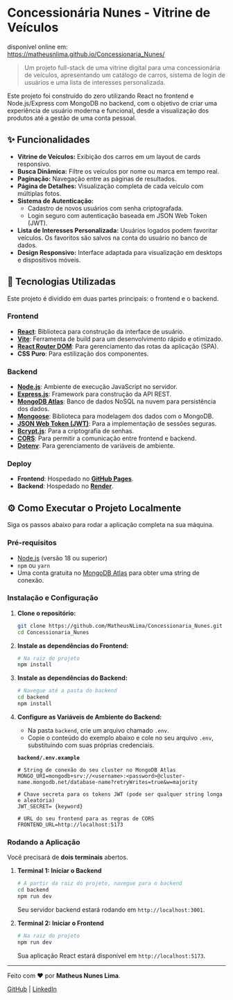 # Concessionária Nunes - Vitrine de Veículos
disponível online em: https://matheusnlima.github.io/Concessionaria_Nunes/
> Um projeto full-stack de uma vitrine digital para uma concessionária de veículos, apresentando um catálogo de carros, sistema de login de usuários e uma lista de interesses personalizada.

Este projeto foi construído do zero utilizando React no frontend e Node.js/Express com MongoDB no backend, com o objetivo de criar uma experiência de usuário moderna e funcional, desde a visualização dos produtos até a gestão de uma conta pessoal.

## ✨ Funcionalidades

*   **Vitrine de Veículos:** Exibição dos carros em um layout de cards responsivo.
*   **Busca Dinâmica:** Filtre os veículos por nome ou marca em tempo real.
*   **Paginação:** Navegação entre as páginas de resultados.
*   **Página de Detalhes:** Visualização completa de cada veículo com múltiplas fotos.
*   **Sistema de Autenticação:**
    *   Cadastro de novos usuários com senha criptografada.
    *   Login seguro com autenticação baseada em JSON Web Token (JWT).
*   **Lista de Interesses Personalizada:** Usuários logados podem favoritar veículos. Os favoritos são salvos na conta do usuário no banco de dados.
*   **Design Responsivo:** Interface adaptada para visualização em desktops e dispositivos móveis.

## 🚀 Tecnologias Utilizadas

Este projeto é dividido em duas partes principais: o frontend e o backend.

### Frontend
*   **[React](https://reactjs.org/)**: Biblioteca para construção da interface de usuário.
*   **[Vite](https://vitejs.dev/)**: Ferramenta de build para um desenvolvimento rápido e otimizado.
*   **[React Router DOM](https://reactrouter.com/)**: Para gerenciamento das rotas da aplicação (SPA).
*   **CSS Puro**: Para estilização dos componentes.

### Backend
*   **[Node.js](https://nodejs.org/)**: Ambiente de execução JavaScript no servidor.
*   **[Express.js](https://expressjs.com/)**: Framework para construção da API REST.
*   **[MongoDB Atlas](https://www.mongodb.com/cloud/atlas)**: Banco de dados NoSQL na nuvem para persistência dos dados.
*   **[Mongoose](https://mongoosejs.com/)**: Biblioteca para modelagem dos dados com o MongoDB.
*   **[JSON Web Token (JWT)](https://jwt.io/)**: Para a implementação de sessões seguras.
*   **[Bcrypt.js](https://github.com/dcodeIO/bcrypt.js)**: Para a criptografia de senhas.
*   **[CORS](https://expressjs.com/en/resources/middleware/cors.html)**: Para permitir a comunicação entre frontend e backend.
*   **[Dotenv](https://github.com/motdotla/dotenv)**: Para gerenciamento de variáveis de ambiente.

### Deploy
*   **Frontend**: Hospedado no **[GitHub Pages](https://pages.github.com/)**.
*   **Backend**: Hospedado no **[Render](https://render.com/)**.

## ⚙️ Como Executar o Projeto Localmente

Siga os passos abaixo para rodar a aplicação completa na sua máquina.

### Pré-requisitos
*   [Node.js](https://nodejs.org/) (versão 18 ou superior)
*   `npm` ou `yarn`
*   Uma conta gratuita no [MongoDB Atlas](https://www.mongodb.com/cloud/atlas) para obter uma string de conexão.

### Instalação e Configuração

1.  **Clone o repositório:**
    ```bash
    git clone https://github.com/MatheusNLima/Concessionaria_Nunes.git
    cd Concessionaria_Nunes
    ```

2.  **Instale as dependências do Frontend:**
    ```bash
    # Na raiz do projeto
    npm install
    ```

3.  **Instale as dependências do Backend:**
    ```bash
    # Navegue até a pasta do backend
    cd backend
    npm install
    ```

4.  **Configure as Variáveis de Ambiente do Backend:**
    *   Na pasta `backend`, crie um arquivo chamado `.env`.
    *   Copie o conteúdo do exemplo abaixo e cole no seu arquivo `.env`, substituindo com suas próprias credenciais.

    **`backend/.env.example`**
    ```
    # String de conexão do seu cluster no MongoDB Atlas
    MONGO_URI=mongodb+srv://<username>:<password>@cluster-name.mongodb.net/database-name?retryWrites=true&w=majority

    # Chave secreta para os tokens JWT (pode ser qualquer string longa e aleatória)
    JWT_SECRET= {keyword}

    # URL do seu frontend para as regras de CORS
    FRONTEND_URL=http://localhost:5173
    ```

### Rodando a Aplicação

Você precisará de **dois terminais** abertos.

1.  **Terminal 1: Iniciar o Backend**
    ```bash
    # A partir da raiz do projeto, navegue para o backend
    cd backend
    npm run dev
    ```
    Seu servidor backend estará rodando em `http://localhost:3001`.

2.  **Terminal 2: Iniciar o Frontend**
    ```bash
    # Na raiz do projeto
    npm run dev
    ```
    Sua aplicação React estará disponível em `http://localhost:5173`.


---
Feito com ❤️ por **Matheus Nunes Lima**.

[GitHub](https://github.com/MatheusNLima) | [LinkedIn](https://www.linkedin.com/in/matheus-lima-13397b1b5/)
